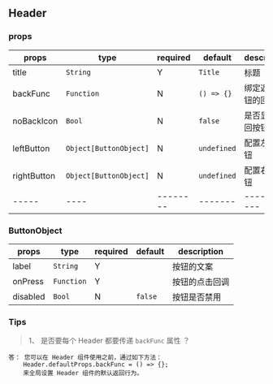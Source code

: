 ## Header

### props

| props | type | required | default | description |
| ----- | ---- | -------- | ------- | ----------- |
| title | `String` | Y | `Title` | 标题 |
| backFunc | `Function` | N | `() => {} ` | 绑定返回按钮的回调 |
| noBackIcon | `Bool` | N | `false` | 是否显示返回按钮 |
| leftButton | `Object[ButtonObject]` | N | `undefined` | 配置左边按钮 |
| rightButton | `Object[ButtonObject]` | N | `undefined` | 配置右边按钮 |
| ----- | ---- | -------- | ------- | ----------- |

### ButtonObject

| props | type | required | default | description |
| ----- | ---- | -------- | ------- | ----------- |
| label | `String` | Y |  | 按钮的文案 |
| onPress | `Function` | Y |  | 按钮的点击回调 |
| disabled| `Bool` | N | `false` | 按钮是否禁用 |

### Tips

> 1、 是否要每个 Header 都要传递 `backFunc` 属性 ？

```
答： 您可以在 Header 组件使用之前，通过如下方法：
    Header.defaultProps.backFunc = () => {};
    来全局设置 Header 组件的默认返回行为。
```
